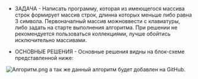 - ЗАДАЧА -
  Написать программу, которая из имеющегося массива строк формирует массив строк, длинна которых меньше либо равна 3 символа. Первоначалный массив можноввести с клавиатуры, либо задать на старте выполнения алгоритма. При решении не рекомендуется пользоваться коллекциями, лучше обойтись исключительно массивами.

- ОСНОВНЫЕ РЕШЕНИЯ -
Основные решения видны на блок-схеме представленной ниже:

![Алгоритм.png](file:///Users/apple/Downloads/Алгоритм.png)
а так же данный алгоритм будет добавлен на GitHub.
